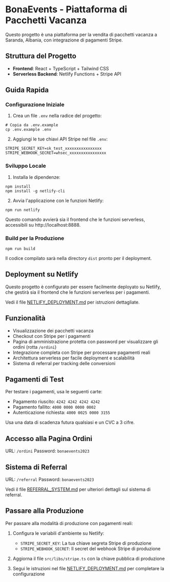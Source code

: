 # BonaEvents - Piattaforma di Pacchetti Vacanza

Questo progetto è una piattaforma per la vendita di pacchetti vacanza a Saranda, Albania, con integrazione di pagamenti Stripe.

## Struttura del Progetto

- **Frontend**: React + TypeScript + Tailwind CSS
- **Serverless Backend**: Netlify Functions + Stripe API

## Guida Rapida

### Configurazione Iniziale

1. Crea un file `.env` nella radice del progetto:
```
# Copia da .env.example
cp .env.example .env
```

2. Aggiungi le tue chiavi API Stripe nel file `.env`:
```
STRIPE_SECRET_KEY=sk_test_xxxxxxxxxxxxxxxx
STRIPE_WEBHOOK_SECRET=whsec_xxxxxxxxxxxxxxxx
```

### Sviluppo Locale

1. Installa le dipendenze:
```
npm install
npm install -g netlify-cli
```

2. Avvia l'applicazione con le funzioni Netlify:
```
npm run netlify
```

Questo comando avvierà sia il frontend che le funzioni serverless, accessibili su http://localhost:8888.

### Build per la Produzione

```
npm run build
```

Il codice compilato sarà nella directory `dist` pronto per il deployment.

## Deployment su Netlify

Questo progetto è configurato per essere facilmente deployato su Netlify, che gestirà sia il frontend che le funzioni serverless per i pagamenti.

Vedi il file [NETLIFY_DEPLOYMENT.md](./NETLIFY_DEPLOYMENT.md) per istruzioni dettagliate.

## Funzionalità

- Visualizzazione dei pacchetti vacanza
- Checkout con Stripe per i pagamenti
- Pagina di amministrazione protetta con password per visualizzare gli ordini (rotta `/ordini`)
- Integrazione completa con Stripe per processare pagamenti reali
- Architettura serverless per facile deployment e scalabilità
- Sistema di referral per tracking delle conversioni

## Pagamenti di Test

Per testare i pagamenti, usa le seguenti carte:

- Pagamento riuscito: `4242 4242 4242 4242`
- Pagamento fallito: `4000 0000 0000 0002`
- Autenticazione richiesta: `4000 0025 0000 3155`

Usa una data di scadenza futura qualsiasi e un CVC a 3 cifre.

## Accesso alla Pagina Ordini

URL: `/ordini`
Password: `bonaevents2023`

## Sistema di Referral

URL: `/referral`
Password: `bonaevents2023`

Vedi il file [REFERRAL_SYSTEM.md](./REFERRAL_SYSTEM.md) per ulteriori dettagli sul sistema di referral.

## Passare alla Produzione

Per passare alla modalità di produzione con pagamenti reali:

1. Configura le variabili d'ambiente su Netlify:
   - `STRIPE_SECRET_KEY`: La tua chiave segreta Stripe di produzione
   - `STRIPE_WEBHOOK_SECRET`: Il secret del webhook Stripe di produzione

2. Aggiorna il file `src/libs/stripe.ts` con la chiave pubblica di produzione
3. Segui le istruzioni nel file [NETLIFY_DEPLOYMENT.md](./NETLIFY_DEPLOYMENT.md) per completare la configurazione 